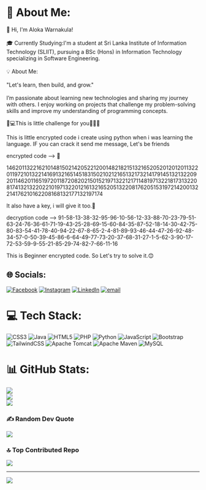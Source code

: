# 💫 About Me:
👋 Hi, I'm Aloka Warnakula!<br><br>🎓 Currently Studying:I'm a student at Sri Lanka Institute of Information Technology (SLIIT), pursuing a BSc (Hons) in Information Technology specializing in Software Engineering.<br><br>💡 About Me:<br><br>"Let's learn, then build, and grow."<br><br>I’m passionate about learning new technologies and sharing my journey with others. I enjoy working on projects that challenge my problem-solving skills and improve my understanding of programming concepts.

🧠💻This is little challenge for you👨🏻‍💻

This is little encrypted code i create using python when i was learning the language. IF you can crack it send me message, Let's be friends

encrypted code --> 🔐

146201132216210148150214205221200148218215132165205201201201132201197210132214169132165145183150210212165132173214179145132132209201146201165197201187208202150152197132212171148197132218173132208174132132202210197132201216132165205132208176205153197214200132214176210162208168132177132197174

It also have a key, i will give it too.🔑

decryption code --> 91-58-13-38-32-95-96-10-56-12-33-88-70-23-79-51-63-24-76-36-61-71-19-43-25-28-69-15-60-84-35-87-52-18-14-30-42-75-80-83-54-41-78-40-94-22-67-8-65-2-4-81-89-93-46-44-47-26-92-48-34-57-0-50-39-45-86-6-64-49-77-73-20-37-68-31-27-1-5-62-3-90-17-72-53-59-9-55-21-85-29-74-82-7-66-11-16

This is Beginner encrypted code. So Let's try to solve it.😊


## 🌐 Socials:
[![Facebook](https://img.shields.io/badge/Facebook-%231877F2.svg?logo=Facebook&logoColor=white)](https://facebook.com/https://web.facebook.com/profile.php?id=100088103778641) [![Instagram](https://img.shields.io/badge/Instagram-%23E4405F.svg?logo=Instagram&logoColor=white)](https://instagram.com/https://www.instagram.com/aloka_warnakula/?hl=en) [![LinkedIn](https://img.shields.io/badge/LinkedIn-%230077B5.svg?logo=linkedin&logoColor=white)](https://linkedin.com/in/https://www.linkedin.com/in/aloka-warnakula-550255358/) [![email](https://img.shields.io/badge/Email-D14836?logo=gmail&logoColor=white)](mailto:alokawarnakula77@gmail.com) 

# 💻 Tech Stack:
![CSS3](https://img.shields.io/badge/css3-%231572B6.svg?style=for-the-badge&logo=css3&logoColor=white) ![Java](https://img.shields.io/badge/java-%23ED8B00.svg?style=for-the-badge&logo=openjdk&logoColor=white) ![HTML5](https://img.shields.io/badge/html5-%23E34F26.svg?style=for-the-badge&logo=html5&logoColor=white) ![PHP](https://img.shields.io/badge/php-%23777BB4.svg?style=for-the-badge&logo=php&logoColor=white) ![Python](https://img.shields.io/badge/python-3670A0?style=for-the-badge&logo=python&logoColor=ffdd54) ![JavaScript](https://img.shields.io/badge/javascript-%23323330.svg?style=for-the-badge&logo=javascript&logoColor=%23F7DF1E) ![Bootstrap](https://img.shields.io/badge/bootstrap-%238511FA.svg?style=for-the-badge&logo=bootstrap&logoColor=white) ![TailwindCSS](https://img.shields.io/badge/tailwindcss-%2338B2AC.svg?style=for-the-badge&logo=tailwind-css&logoColor=white) ![Apache Tomcat](https://img.shields.io/badge/apache%20tomcat-%23F8DC75.svg?style=for-the-badge&logo=apache-tomcat&logoColor=black) ![Apache Maven](https://img.shields.io/badge/Apache%20Maven-C71A36?style=for-the-badge&logo=Apache%20Maven&logoColor=white) ![MySQL](https://img.shields.io/badge/mysql-4479A1.svg?style=for-the-badge&logo=mysql&logoColor=white)
# 📊 GitHub Stats:
![](https://github-readme-stats.vercel.app/api?username=AlokaWarnakula&theme=dark&hide_border=false&include_all_commits=true&count_private=true)<br/>
![](https://nirzak-streak-stats.vercel.app/?user=AlokaWarnakula&theme=dark&hide_border=false)<br/>
![](https://github-readme-stats.vercel.app/api/top-langs/?username=AlokaWarnakula&theme=dark&hide_border=false&include_all_commits=true&count_private=true&layout=compact)

### ✍️ Random Dev Quote
![](https://quotes-github-readme.vercel.app/api?type=horizontal&theme=radical)

### 🔝 Top Contributed Repo
![](https://github-contributor-stats.vercel.app/api?username=AlokaWarnakula&limit=5&theme=dark&combine_all_yearly_contributions=true)

---
[![](https://visitcount.itsvg.in/api?id=AlokaWarnakula&icon=0&color=0)](https://visitcount.itsvg.in)

<!-- Proudly created with GPRM ( https://gprm.itsvg.in ) -->
